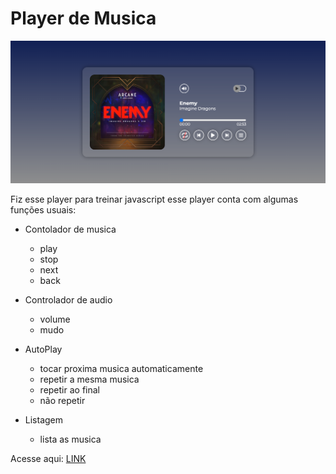 # Player de Musica

![page](/img/playermusic.png)

Fiz esse player para treinar javascript esse player conta com algumas funções usuais:

- Contolador de musica
    - play
    - stop
    - next
    - back

- Controlador de audio
    - volume
    - mudo

- AutoPlay
    - tocar proxima musica automaticamente
    - repetir a mesma musica
    - repetir ao final
    - não repetir

- Listagem
    - lista as musica

Acesse aqui: [LINK](https://player-of-music.netlify.app/)